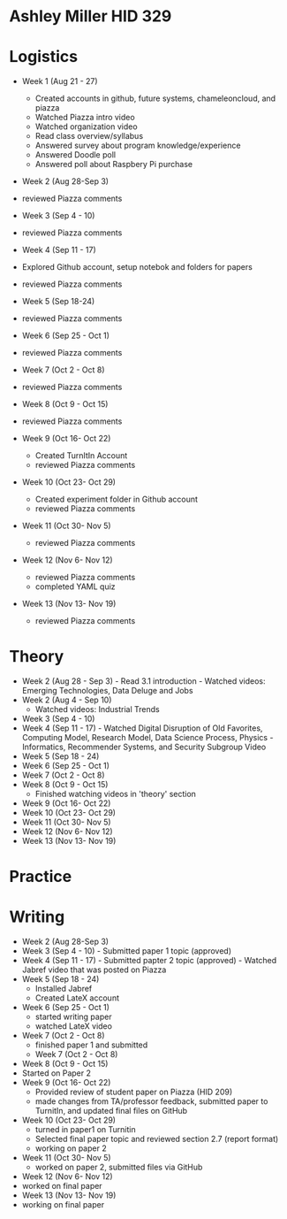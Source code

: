 # Ashley Miller HID 329

# Logistics
 - Week 1 (Aug 21 - 27)
     - Created accounts in github, future systems, chameleoncloud, and piazza
     - Watched Piazza intro video
     - Watched organization video
     - Read class overview/syllabus
     - Answered survey about program knowledge/experience
     - Answered Doodle poll
     - Answered poll about Raspbery Pi purchase
     
 - Week 2 (Aug 28-Sep 3)
  - reviewed Piazza comments
 - Week 3 (Sep 4 - 10)
  - reviewed Piazza comments
 - Week 4 (Sep 11 - 17)
  - Explored Github account, setup notebok and folders for papers 
   - reviewed Piazza comments
 - Week 5 (Sep 18-24)
  - reviewed Piazza comments
 - Week 6 (Sep 25 - Oct 1)
  - reviewed Piazza comments
 - Week 7 (Oct 2 - Oct 8)
  - reviewed Piazza comments
 - Week 8 (Oct 9 - Oct 15)
  - reviewed Piazza comments
 - Week 9 (Oct 16- Oct 22)
    - Created TurnItIn Account
     - reviewed Piazza comments
 - Week 10 (Oct 23- Oct 29)
    - Created experiment folder in Github account
     - reviewed Piazza comments
- Week 11 (Oct 30- Nov 5)
  - reviewed Piazza comments
- Week 12 (Nov 6- Nov 12)
  - reviewed Piazza comments
  - completed YAML quiz
- Week 13 (Nov 13- Nov 19)
  - reviewed Piazza comments

# Theory
 - Week 2 (Aug 28 - Sep 3)
       - Read 3.1 introduction
       - Watched videos: Emerging Technologies, Data Deluge and Jobs 
  - Week 2 (Aug 4 - Sep 10)
       - Watched videos: Industrial Trends
 - Week 3 (Sep 4 - 10)
 - Week 4 (Sep 11 - 17)
       - Watched Digital Disruption of Old Favorites, Computing  Model, Research Model, Data Science Process, Physics - Informatics, Recommender Systems, and Security Subgroup Video
 - Week 5 (Sep 18 - 24)
 - Week 6 (Sep 25 - Oct 1)
 - Week 7 (Oct 2 - Oct 8)
 - Week 8 (Oct 9 - Oct 15)
    - Finished watching videos in 'theory' section 
 - Week 9 (Oct 16- Oct 22)
 - Week 10 (Oct 23- Oct 29)
 - Week 11 (Oct 30- Nov 5)
 - Week 12 (Nov 6- Nov 12)
 - Week 13 (Nov 13- Nov 19)
 

# Practice




# Writing
 - Week 2 (Aug 28-Sep 3)
 - Week 3 (Sep 4 - 10)
       - Submitted paper 1 topic (approved)
 - Week 4 (Sep 11 - 17)
        - Submitted papter 2 topic (approved)
        - Watched Jabref video that was posted on Piazza
 - Week 5 (Sep 18 - 24)
   - Installed Jabref
   - Created LateX account
- Week 6 (Sep 25 - Oct 1)
   - started writing paper
   - watched LateX video
- Week 7 (Oct 2 - Oct 8)
   - finished paper 1 and submitted
    - Week 7 (Oct 2 - Oct 8)
 - Week 8 (Oct 9 - Oct 15)
  - Started on Paper 2
 - Week 9 (Oct 16- Oct 22)
    - Provided review of student paper on Piazza (HID 209)
    - made changes from TA/professor feedback, submitted paper to TurnitIn, and updated final files on GitHub
 - Week 10 (Oct 23- Oct 29)
   - turned in paper1 on Turnitin
   - Selected final paper topic and reviewed section 2.7 (report format)
   - working on paper 2
 - Week 11 (Oct 30- Nov 5)
   - worked on paper 2, submitted files via GitHub
 - Week 12 (Nov 6- Nov 12)
  - worked on final paper
 - Week 13 (Nov 13- Nov 19)
  - working on final paper 
 
